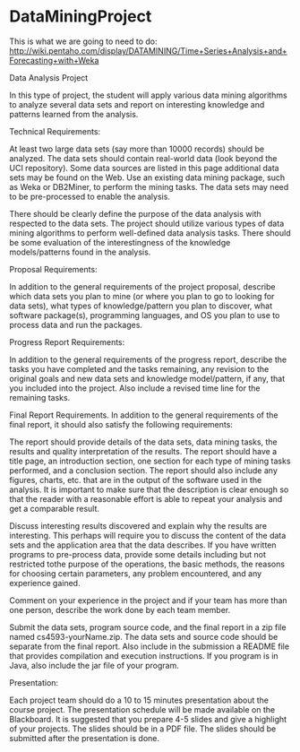 # DataMiningProject

This is what we are going to need to do:
http://wiki.pentaho.com/display/DATAMINING/Time+Series+Analysis+and+Forecasting+with+Weka

Data Analysis Project

In this type of project, the student will apply various data mining algorithms to analyze several data sets and report on interesting knowledge and patterns learned from the analysis.

Technical Requirements:

At least two large data sets (say more than 10000 records) should be analyzed. The data sets should contain real-world data (look beyond the UCI repository). Some data sources are listed in this page additional data sets may be found on the Web.
Use an existing data mining package, such as Weka or DB2Miner, to perform the mining tasks. The data sets may need to be pre-processed to enable the analysis.

There should be clearly define the purpose of the data analysis with respected to the data sets. The project should utilize various types of data mining algorithms to perform well-defined data analysis tasks. There should be some  evaluation of the interestingness of the  knowledge models/patterns found in the analysis.

Proposal Requirements:

In addition to the general requirements of the project proposal, describe which data sets you plan to mine (or where you plan to go to looking for data sets), what types of knowledge/pattern you plan to discover, what software package(s), programming languages, and OS you plan to use to process data and run the packages.

Progress Report Requirements:

In addition to the general requirements of the progress report, describe the tasks you have completed and the tasks remaining, any revision to the original goals and new data sets and knowledge model/pattern, if any, that you included into the project. Also include a revised time line for the remaining tasks.

Final Report Requirements. In addition to the general requirements of the final report, it should also satisfy the following requirements:

The report should provide details of the data sets, data mining tasks, the results and quality interpretation of the results. 
The report should have a title page, an introduction section, one section for each type of mining tasks performed, and a conclusion section. The report should also include any figures, charts, etc. that are in the output of the software used in the analysis. It is important to make sure that the description is clear enough so that the reader with a reasonable effort is able to repeat your analysis and get a comparable result.

Discuss interesting results discovered and explain why the results are interesting. This perhaps will require you to discuss the content of the data sets and the application area that the data describes.
If you have written programs to pre-process data, provide some details including but not restricted tothe purpose of the operations, the basic methods, the reasons for choosing certain parameters, any problem encountered, and any experience gained.

Comment on your experience in the project and if your team has more than one person, describe the work done by each team member.

Submit the data sets, program source code, and the final report in a zip file named cs4593-yourName.zip. The data sets and source code should be separate from the final report. Also include in the submission a README file that provides compilation and execution instructions. If you program is in Java, also include the jar file of your program.

Presentation:

Each project team should do a 10 to 15 minutes presentation about the course project. The presentation schedule will be made available on the Blackboard. It is suggested that you prepare 4-5 slides and give a highlight of your projects. The slides should be in a PDF file. The slides should be submitted after the presentation is done.
